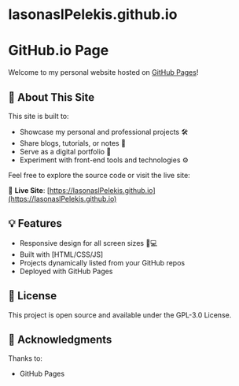 # IasonaslPelekis.github.io
# GitHub.io Page

Welcome to my personal website hosted on [GitHub Pages](https://pages.github.com/)!

## 🧭 About This Site

This site is built to:

- Showcase my personal and professional projects 🛠️
- Share blogs, tutorials, or notes 📝
- Serve as a digital portfolio 💼
- Experiment with front-end tools and technologies ⚙️

Feel free to explore the source code or visit the live site:

🔗 **Live Site**: [https://IasonaslPelekis.github.io](https://IasonaslPelekis.github.io)

## 💡 Features

- Responsive design for all screen sizes 📱💻
- Built with [HTML/CSS/JS]
- Projects dynamically listed from your GitHub repos
- Deployed with GitHub Pages

## 📝 License
This project is open source and available under the GPL-3.0 License.

## 🙌 Acknowledgments
Thanks to:
- GitHub Pages
